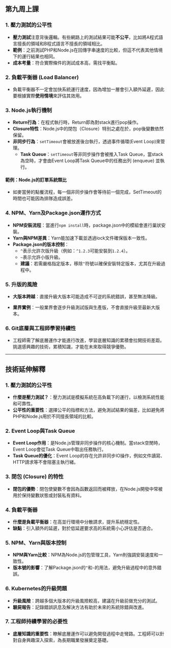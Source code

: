 ## 第九周上課

### 1. 壓力測試的公平性
- **壓力測試**注意背後邏輯。有些網路上的測試結果可能**不公平**，比如將A程式語言擅長的領域和B程式語言不擅長的領域相比。
- **範例**：之前測試PHP和Node.js在回傳字串速度的比較，但這不代表其他情境下的運行結果也相同。
- **成本考量**：符合實際條件的測試成本高，需找平衡點。

### 2. 負載平衡器 (Load Balancer)
- 負載平衡器不一定會加快系統運行速度，因為增加一層會引入額外延遲，因此要根據實際**使用情境**來評估其效用。

### 3. Node.js執行機制
- **Return行為**：在程式執行時，Return即為對stack進行pop操作。
- **Closure特性**：Node.js中的閉包（Closure）特別之處在於，pop後變數依然保留。
- **非同步行為**：`setTimeout`會被放進後台執行，透過事件循環(Event Loop)來管理。
    - **Task Queue**：`setTimeout`等非同步操作會被推入Task Queue，當stack為空時，才會由Event Loop將Task Queue中的任務出列 (enqueue) 並執行。

#### 範例：Node.js的訂單系統類比
- 如麥當勞的點餐流程，每一個非同步操作會等待前一個完成，SetTimeout的時間也可能因為排隊造成誤差。

### 4. NPM、Yarn及Package.json運作方式
- **NPM安裝流程**：當進行`npm install`時，package.json中的模組會進行巢狀安裝。
- **Yarn與NPM差異**：Yarn能加速下載並透過lock文件確保版本一致性。
- **Package.json的版本控制**：
    - `^`表示允許次版升級（例如：`^1.2.3`可能安裝到`1.2.4`）。
    - `~`表示允許小版升級。
    - **建議**：若需嚴格指定版本，移除`^`符號以確保安裝特定版本，尤其在升級過程中。

### 5. 升版的風險
- **大版本跨越**：直接升級大版本可能造成不可逆的系統錯誤，甚至無法降級。

- **業界實例**：一般業界會逐步升級測試版與生產版，不會直接升級至最新大版本。

### 6. Git底層與工程師學習持續性
- 工程師需了解底層運作才能進行改進，學習底層知識的累積會拉開技術差距。挑選感興趣的技術，累積知識，才能在未來取得競爭優勢。

---

## 技術延伸解釋

### 1. 壓力測試的公平性
- **什麼是壓力測試？**：壓力測試是模擬系統在高負載下的運行，以檢測系統性能和可靠性。
- **公平性的重要性**：選擇公平的指標和方法，避免測試結果的偏差，比如避免將PHP和Node.js用於不同擅長領域的比較。

### 2. Event Loop與Task Queue
- **Event Loop作用**：是Node.js管理非同步操作的核心機制。當stack空閒時，Event Loop會從Task Queue中取出任務執行。
- **Task Queue的優化**：Event Loop的存在允許非同步IO操作，例如文件讀寫、HTTP請求等不會阻塞主執行緒。

### 3. 閉包 (Closure) 的特性
- **閉包的優勢**：閉包使變數不會因為函數返回而被釋放，在Node.js開發中常被用於保持變數狀態或封裝私有資料。
  
### 4. 負載平衡器
- **什麼是負載平衡器**：在高並行環境中分散請求，提升系統穩定性。
- **缺點**：引入額外的延遲，對於低延遲要求高的系統需小心評估是否適合。

### 5. NPM、Yarn與版本控制
- **NPM與Yarn比較**：NPM為Node.js的包管理工具，Yarn則強調安裝速度和一致性。
- **版本號的影響**：了解Package.json的`^`和`~`的用法，避免升級過程中的意外錯誤。

### 6. Kubernetes的升級問題
- **升級風險**：跨越多個大版本的升級風險較高，建議在升級前做充分的測試。
- **驗屍報告**：記錄錯誤訊息及解決方法有助於未來的系統除錯與改進。

### 7. 工程師持續學習的必要性
- **底層知識的重要性**：瞭解底層運作可以避免開發過程中走彎路。工程師可以針對自身興趣深入探索，為長期職業發展奠定基礎。